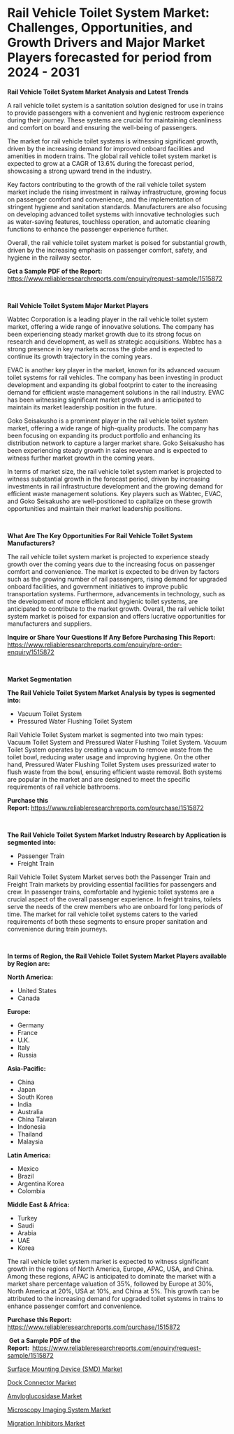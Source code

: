 <p><h1>Rail Vehicle Toilet System Market: Challenges, Opportunities, and Growth Drivers and Major Market Players forecasted for period from 2024 - 2031</h1></p><p><strong>Rail Vehicle Toilet System Market Analysis and Latest Trends</strong></p>
<p><p>A rail vehicle toilet system is a sanitation solution designed for use in trains to provide passengers with a convenient and hygienic restroom experience during their journey. These systems are crucial for maintaining cleanliness and comfort on board and ensuring the well-being of passengers.</p><p>The market for rail vehicle toilet systems is witnessing significant growth, driven by the increasing demand for improved onboard facilities and amenities in modern trains. The global rail vehicle toilet system market is expected to grow at a CAGR of 13.6% during the forecast period, showcasing a strong upward trend in the industry.</p><p>Key factors contributing to the growth of the rail vehicle toilet system market include the rising investment in railway infrastructure, growing focus on passenger comfort and convenience, and the implementation of stringent hygiene and sanitation standards. Manufacturers are also focusing on developing advanced toilet systems with innovative technologies such as water-saving features, touchless operation, and automatic cleaning functions to enhance the passenger experience further.</p><p>Overall, the rail vehicle toilet system market is poised for substantial growth, driven by the increasing emphasis on passenger comfort, safety, and hygiene in the railway sector.</p></p>
<p><strong>Get a Sample PDF of the Report:&nbsp;</strong> <a href="https://www.reliableresearchreports.com/enquiry/request-sample/1515872">https://www.reliableresearchreports.com/enquiry/request-sample/1515872</a></p>
<p>&nbsp;</p>
<p><strong>Rail Vehicle Toilet System Major Market Players</strong></p>
<p><p>Wabtec Corporation is a leading player in the rail vehicle toilet system market, offering a wide range of innovative solutions. The company has been experiencing steady market growth due to its strong focus on research and development, as well as strategic acquisitions. Wabtec has a strong presence in key markets across the globe and is expected to continue its growth trajectory in the coming years.</p><p>EVAC is another key player in the market, known for its advanced vacuum toilet systems for rail vehicles. The company has been investing in product development and expanding its global footprint to cater to the increasing demand for efficient waste management solutions in the rail industry. EVAC has been witnessing significant market growth and is anticipated to maintain its market leadership position in the future.</p><p>Goko Seisakusho is a prominent player in the rail vehicle toilet system market, offering a wide range of high-quality products. The company has been focusing on expanding its product portfolio and enhancing its distribution network to capture a larger market share. Goko Seisakusho has been experiencing steady growth in sales revenue and is expected to witness further market growth in the coming years.</p><p>In terms of market size, the rail vehicle toilet system market is projected to witness substantial growth in the forecast period, driven by increasing investments in rail infrastructure development and the growing demand for efficient waste management solutions. Key players such as Wabtec, EVAC, and Goko Seisakusho are well-positioned to capitalize on these growth opportunities and maintain their market leadership positions.</p></p>
<p>&nbsp;</p>
<p><strong>What Are The Key Opportunities For Rail Vehicle Toilet System Manufacturers?</strong></p>
<p><p>The rail vehicle toilet system market is projected to experience steady growth over the coming years due to the increasing focus on passenger comfort and convenience. The market is expected to be driven by factors such as the growing number of rail passengers, rising demand for upgraded onboard facilities, and government initiatives to improve public transportation systems. Furthermore, advancements in technology, such as the development of more efficient and hygienic toilet systems, are anticipated to contribute to the market growth. Overall, the rail vehicle toilet system market is poised for expansion and offers lucrative opportunities for manufacturers and suppliers.</p></p>
<p><strong>Inquire or Share Your Questions If Any Before Purchasing This Report:</strong> <a href="https://www.reliableresearchreports.com/enquiry/pre-order-enquiry/1515872">https://www.reliableresearchreports.com/enquiry/pre-order-enquiry/1515872</a></p>
<p>&nbsp;</p>
<p><strong>Market Segmentation</strong></p>
<p><strong>The Rail Vehicle Toilet System Market Analysis by types is segmented into:</strong></p>
<p><ul><li>Vacuum Toilet System</li><li>Pressured Water Flushing Toilet System</li></ul></p>
<p><p>Rail Vehicle Toilet System market is segmented into two main types: Vacuum Toilet System and Pressured Water Flushing Toilet System. Vacuum Toilet System operates by creating a vacuum to remove waste from the toilet bowl, reducing water usage and improving hygiene. On the other hand, Pressured Water Flushing Toilet System uses pressurized water to flush waste from the bowl, ensuring efficient waste removal. Both systems are popular in the market and are designed to meet the specific requirements of rail vehicle bathrooms.</p></p>
<p><strong>Purchase this Report:&nbsp;</strong><a href="https://www.reliableresearchreports.com/purchase/1515872">https://www.reliableresearchreports.com/purchase/1515872</a></p>
<p>&nbsp;</p>
<p><strong>The Rail Vehicle Toilet System Market Industry Research by Application is segmented into:</strong></p>
<p><ul><li>Passenger Train</li><li>Freight Train</li></ul></p>
<p><p>Rail Vehicle Toilet System Market serves both the Passenger Train and Freight Train markets by providing essential facilities for passengers and crew. In passenger trains, comfortable and hygienic toilet systems are a crucial aspect of the overall passenger experience. In freight trains, toilets serve the needs of the crew members who are onboard for long periods of time. The market for rail vehicle toilet systems caters to the varied requirements of both these segments to ensure proper sanitation and convenience during train journeys.</p></p>
<p>&nbsp;</p>
<p><strong>In terms of Region, the Rail Vehicle Toilet System Market Players available by Region are:</strong></p>
<p>
    <p> <strong> North America: </strong>
        <ul>
            <li>United States</li>
            <li>Canada</li>
        </ul>
        </p> 
    <p> <strong> Europe: </strong>
        <ul>
            <li>Germany</li>
            <li>France</li>
            <li>U.K.</li>
            <li>Italy</li>
            <li>Russia</li>
        </ul>
        </p> 
    <p> <strong> Asia-Pacific: </strong>
        <ul>
            <li>China</li>
            <li>Japan</li>
            <li>South Korea</li>
            <li>India</li>
            <li>Australia</li>
            <li>China Taiwan</li>
            <li>Indonesia</li>
            <li>Thailand</li>
            <li>Malaysia</li>
        </ul>
        </p> 
    <p> <strong> Latin America: </strong>
        <ul>
            <li>Mexico</li>
            <li>Brazil</li>
            <li>Argentina Korea</li>
            <li>Colombia</li>
        </ul>
        </p> 
    <p> <strong> Middle East & Africa: </strong>
        <ul>
            <li>Turkey</li>
            <li>Saudi</li>
            <li>Arabia</li>
            <li>UAE</li>
            <li>Korea</li>
        </ul>
    </p>
    </p>
<p><p>The rail vehicle toilet system market is expected to witness significant growth in the regions of North America, Europe, APAC, USA, and China. Among these regions, APAC is anticipated to dominate the market with a market share percentage valuation of 35%, followed by Europe at 30%, North America at 20%, USA at 10%, and China at 5%. This growth can be attributed to the increasing demand for upgraded toilet systems in trains to enhance passenger comfort and convenience.</p></p>
<p><strong>Purchase this Report: </strong><a href="https://www.reliableresearchreports.com/purchase/1515872">https://www.reliableresearchreports.com/purchase/1515872</a></p>
<p>&nbsp;<strong>Get a Sample PDF of the Report:&nbsp;&nbsp;</strong><a href="https://www.reliableresearchreports.com/enquiry/request-sample/1515872">https://www.reliableresearchreports.com/enquiry/request-sample/1515872</a></p>
<p><strong></strong></p>
<p><p><a href="https://military-diascia-e68.notion.site/Surface-Mounting-Device-SMD-Market-Growth-Market-Trends-COVID-19-Impact-and-Forecasts-for-perio-8c5a19a554f24fabb91a840bbc116551">Surface Mounting Device (SMD) Market</a></p><p><a href="https://view.publitas.com/reportprime-1/dock-connector-market-size-share-trends-analysis-report-by-application-regional-outlook-competitive-strategies-and-segment-forecasts-2024-2031/">Dock Connector Market</a></p><p><a href="https://view.publitas.com/reportprime-1/global-amyloglucosidase-market-size-and-market-trends-insights-and-projections-from-2024-to-2031/">Amyloglucosidase Market</a></p><p><a href="https://sudsy-motorcycle-bbc.notion.site/Microscopy-Imaging-System-Market-Research-Report-Forecasted-for-Period-from-2024-2031-by-Market-T-8a6760b435f64acdb74aea18c43d2980">Microscopy Imaging System Market</a></p><p><a href="https://meowing-canidae-761.notion.site/Migration-Inhibitors-Market-Size-Market-Trends-and-Growth-Outlook-forecasted-for-period-from-2024--d9077343347f456a8a91cce387814d19">Migration Inhibitors Market</a></p></p>